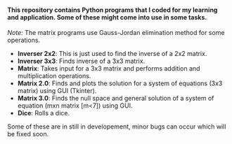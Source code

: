 #### This repository contains Python programs that I coded for my learning and application. Some of these might come into use in some tasks.

*Note:* The matrix programs use Gauss-Jordan elimination method for some operations.
- **Inverser 2x2**: This is just used to find the inverse of a 2x2 matrix.
- **Inverser 3x3**: Finds inverse of a 3x3 matrix.
- **Matrix**: Takes input for a 3x3 matrix and performs addition and multiplication operations.
- **Matrix 2.0**: Finds and plots the solution for a system of equations (3x3 matrix) using GUI (Tkinter).
- **Matrix 3.0**: Finds the null space and general solution of a system of equation (mxn matrix [m<7]) using GUI.
- **Dice**: Rolls a dice.

Some of these are in still in developement, minor bugs can occur which will be fixed soon. 
